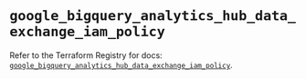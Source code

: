 # `google_bigquery_analytics_hub_data_exchange_iam_policy`

Refer to the Terraform Registry for docs: [`google_bigquery_analytics_hub_data_exchange_iam_policy`](https://registry.terraform.io/providers/hashicorp/google/5.30.0/docs/resources/bigquery_analytics_hub_data_exchange_iam_policy).
